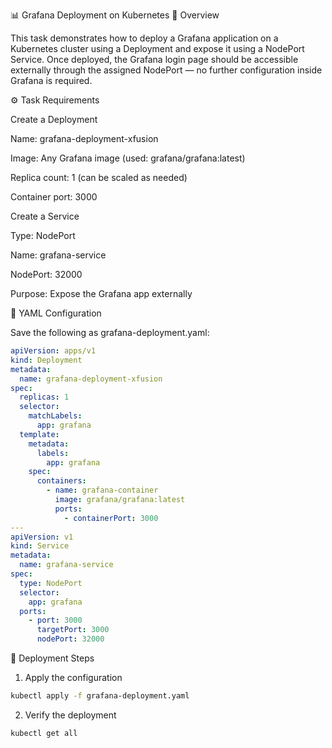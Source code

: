 📊 Grafana Deployment on Kubernetes
📘 Overview

This task demonstrates how to deploy a Grafana application on a Kubernetes cluster using a Deployment and expose it using a NodePort Service.
Once deployed, the Grafana login page should be accessible externally through the assigned NodePort — no further configuration inside Grafana is required.

⚙️ Task Requirements

Create a Deployment

Name: grafana-deployment-xfusion

Image: Any Grafana image (used: grafana/grafana:latest)

Replica count: 1 (can be scaled as needed)

Container port: 3000

Create a Service

Type: NodePort

Name: grafana-service

NodePort: 32000

Purpose: Expose the Grafana app externally

📄 YAML Configuration

Save the following as grafana-deployment.yaml:

```yaml
apiVersion: apps/v1
kind: Deployment
metadata:
  name: grafana-deployment-xfusion
spec:
  replicas: 1
  selector:
    matchLabels:
      app: grafana
  template:
    metadata:
      labels:
        app: grafana
    spec:
      containers:
        - name: grafana-container
          image: grafana/grafana:latest
          ports:
            - containerPort: 3000
---
apiVersion: v1
kind: Service
metadata:
  name: grafana-service
spec:
  type: NodePort
  selector:
    app: grafana
  ports:
    - port: 3000
      targetPort: 3000
      nodePort: 32000

```

🚀 Deployment Steps

1. Apply the configuration
```bash
kubectl apply -f grafana-deployment.yaml
```
2. Verify the deployment
```bash
kubectl get all
```